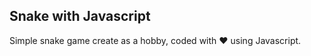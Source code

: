 ## Snake with Javascript

Simple snake game create as a hobby, coded with :heart: using Javascript.
